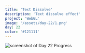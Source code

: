 ```yaml
---
title: 'Text Dissolve'
description: 'Text dissolve effect'
project: 'WebGL'
image: '/assets/day-22/1.png'
day: 22
color: '#121111'
---
```


![screenshot of Day 22 Progress](/assets/day-22/1.png)
